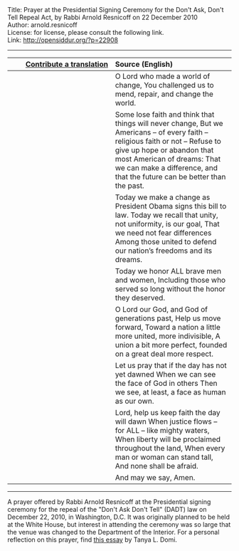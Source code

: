 <html>
<head></head>
<body>
Title: Prayer at the Presidential Signing Ceremony for the Don't Ask, Don't Tell Repeal Act, by Rabbi Arnold Resnicoff on 22 December 2010<br />
Author: arnold.resnicoff<br />
License: for license, please consult the following link.<br />
Link: <a href="http://opensiddur.org/?p=22908">http://opensiddur.org/?p=22908</a>
<p />
<hr />

<table style="margin-left: auto;margin-right: auto;" class="draggable">
<thead><tr><th id="x" style="text-align: right;"><a href="/contributing/upload/">Contribute a translation</a></th><th style="text-align: left;">Source (English)</th></tr></thead>
<tbody>
<tr><td style="vertical-align:top;" width="46%">
<div class="liturgy"><span lang="he">

</span></div></td>
 
<td style="vertical-align:top;" width="53%">
<div class="english"> 
O Lord who made a world of change,
You challenged us to mend, repair, and change the world.
</div></td></tr>


<tr><td style="vertical-align:top;" width="46%">
<div class="liturgy"><span lang="he">

</span></div></td>
 
<td style="vertical-align:top;" width="53%">
<div class="english">
Some lose faith and think that things will never change,
But we Americans – of every faith – religious faith or not –
Refuse to give up hope or abandon that most American of dreams:
That we can make a difference, and that the future can be better than the past.
</div></td></tr>


<tr><td style="vertical-align:top;" width="46%">
<div class="liturgy"><span lang="he">

</span></div></td>
 
<td style="vertical-align:top;" width="53%">
<div class="english">
Today we make a change as President Obama signs this bill to law.
Today we recall that unity, not uniformity, is our goal,
That we need not fear differences
Among those united to defend our nation’s freedoms and its dreams.
</div></td></tr>


<tr><td style="vertical-align:top;" width="46%">
<div class="liturgy"><span lang="he">

</span></div></td>
 
<td style="vertical-align:top;" width="53%">
<div class="english"> 
Today we honor ALL brave men and women,
Including those who served so long without the honor they deserved.
</div></td></tr>


<tr><td style="vertical-align:top;" width="46%">
<div class="liturgy"><span lang="he">

</span></div></td>
 
<td style="vertical-align:top;" width="53%">
<div class="english"> 
O Lord our God, and God of generations past,
Help us move forward,
Toward a nation a little more united, more indivisible,
A union a bit more perfect, founded on a great deal more respect.
</div></td></tr>


<tr><td style="vertical-align:top;" width="46%">
<div class="liturgy"><span lang="he">

</span></div></td>
 
<td style="vertical-align:top;" width="53%">
<div class="english"> 
Let us pray that if the day has not yet dawned
When we can see the face of God in others
Then we see, at least, a face as human as our own.
</div></td></tr>


<tr><td style="vertical-align:top;" width="46%">
<div class="liturgy"><span lang="he">

</span></div></td>
 
<td style="vertical-align:top;" width="53%">
<div class="english"> 
Lord, help us keep faith the day will dawn
When justice flows – for ALL – like mighty waters,
When liberty will be proclaimed throughout the land,
When every man or woman can stand tall,
And none shall be afraid.
</div></td></tr>


<tr><td style="vertical-align:top;" width="46%">
<div class="liturgy"><span lang="he">

</span></div></td>
 
<td style="vertical-align:top;" width="53%">
<div class="english"> 
And may we say,
Amen.
</div></td></tr>
</tbody></table>

<hr />

A prayer offered by Rabbi Arnold Resnicoff at the Presidential signing ceremony for the repeal of the "Don't Ask Don't Tell" (DADT) law on December 22, 2010, in Washington, D.C. It was originally planned to be held at the White House, but interest in attending the ceremony was so large that the venue was changed to the Department of the Interior. For a personal reflection on this prayer, find <a href="https://www.thenewcivilrightsmovement.com/2014/04/on_the_eve_of_christmas_a_navy_rabbi_and_lesbian_army_captain_reunite_to_bear_witness_to_dadt_s_end/">this essay</a> by Tanya L. Domi.

</body>
</html>